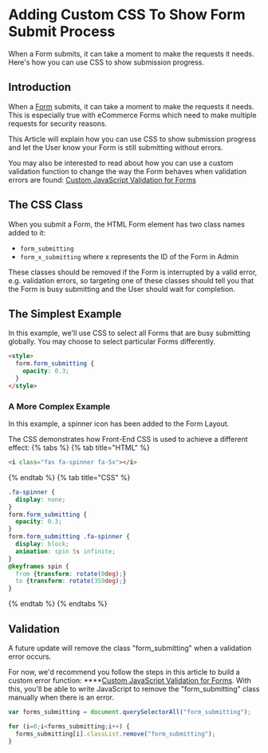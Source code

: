# Adding Custom CSS To Show Form Submit Process

When a Form submits, it can take a moment to make the requests it needs. Here's how you can use CSS to show submission progress.

## Introduction

When a [Form](https://help.siteglide.com/article/99-forms-getting-started) submits, it can take a moment to make the requests it needs. This is especially true with eCommerce Forms which need to make multiple requests for security reasons.&#x20;

This Article will explain how you can use CSS to show submission progress and let the User know your Form is still submitting without errors.

You may also be interested to read about how you can use a custom validation function to change the way the Form behaves when validation errors are found: [Custom JavaScript Validation for Forms](https://developers.siteglide.com/custom-javascript-validation-for-forms)

## The CSS Class

When you submit a Form, the HTML Form element has two class names added to it:

* `form_submitting`
* `form_x_submitting` where x represents the ID of the Form in Admin

These classes should be removed if the Form is interrupted by a valid error, e.g. validation errors, so targeting one of these classes should tell you that the Form is busy submitting and the User should wait for completion. &#x20;

## The Simplest Example

In this example, we'll use CSS to select all Forms that are busy submitting globally. You may choose to select particular Forms differently.

```html
<style>
  form.form_submitting {
    opacity: 0.3;
  }
</style>
```

### A More Complex Example

In this example, a spinner icon has been added to the Form Layout.

The CSS demonstrates how Front-End CSS is used to achieve a different effect:
{% tabs %}
{% tab title="HTML" %}
```html
<i class="fas fa-spinner fa-5x"></i>
```
{% endtab %}
{% tab title="CSS" %}
```css
.fa-spinner {
  display: none;
}
form.form_submitting {
  opacity: 0.3;
}
form.form_submitting .fa-spinner {
  display: block;
  animation: spin 5s infinite;
}
@keyframes spin {
  from {transform: rotate(0deg);}
  to {transform: rotate(359deg);}
}
```
{% endtab %}
{% endtabs %}

## Validation

A future update will remove the class "form\_submitting" when a validation error occurs.

For now, we'd recommend you follow the steps in this article to build a custom error function: \*\*\*\*[Custom JavaScript Validation for Forms](https://developers.siteglide.com/custom-javascript-validation-for-forms). With this, you'll be able to write JavaScript to remove the "form\_submitting" class manually when there is an error.

```javascript
var forms_submitting = document.querySelectorAll("form_submitting");

for (i=0;i<forms_submitting;i++) {
  forms_submitting[i].classList.remove("form_submitting");
}
```
